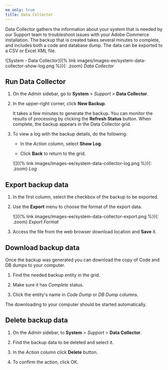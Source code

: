 ```yaml
---
ee_only: true
title: Data Collector
---
```


Data Collector gathers the information about your system that is needed by our Support team to troubleshoot issues with your Adobe Commerce installation. The backup that is created takes several minutes to complete, and includes both a code and database dump. The data can be exported to a CSV or Excel XML file.

![System - Data Collector]({% link images/images-ee/system-data-collector-show-log.png %}){: .zoom}
_Data Collector_

## Run Data Collector

1. On the _Admin_ sidebar, go to **System** > _Support_ > **Data Collector**.

1. In the upper-right corner, click **New Backup**.

    It takes a few minutes to generate the backup. You can monitor the results of processing by clicking the **Refresh Status** button. When complete, the backup appears in the Data Collector grid.

1. To view a log with the backup details, do the following:

    - In the _Action_ column, select **Show Log**.

    - Click **Back** to return to the grid.

    ![]({% link images/images-ee/system-data-collector-log.png %}){: .zoom}
    _Log_

## Export backup data

1. In the first column, select the checkbox of the backup to be exported.

1. Use the **Export** menu to choose the format of the export data.

    ![]({% link images/images-ee/system-data-collector-export.png %}){: .zoom}
    _Export Format_

1. Access the file from the web browser download location and **Save** it.

## Download backup data

Once the backup was generated you can download the copy of Code and DB dumps to your computer.

1. Find the needed backup entity in the grid.

1. Make sure it has _Complete_ status.

1. Click the entity's name in _Code Dump_ or _DB Dump_ columns.

The downloading to your computer should be started automatically.

## Delete backup data

1. On the _Admin_ sidebar, to **System** > _Support_ > **Data Collector**.

1. Find the backup data to be deleted and select it.

1. In the _Action_ column click **Delete** button.

1. To confirm the action, click <span class="btn">OK</span>.
